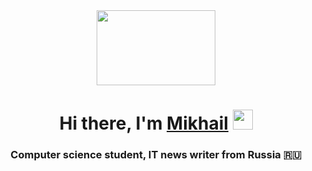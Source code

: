 <div id="header" align="center">
  <img src="https://media3.giphy.com/media/v1.Y2lkPTc5MGI3NjExMXplMDR5eG92eXBjcTluMW9ocjFsODZ2dnExOWt0cjR2M2l5dm9xcCZlcD12MV9pbnRlcm5hbF9naWZfYnlfaWQmY3Q9Zw/JqmupuTVZYaQX5s094/giphy.gif" width="190" height="120"/></h1>
</div>
<h1 align="center">Hi there, I'm <a href="https://github.com/Eletsor" target="_blank">Mikhail</a> 
<img src="https://github.com/blackcater/blackcater/raw/main/images/Hi.gif" height="32"/></h1>
<h3 align="center">Computer science student, IT news writer from Russia 🇷🇺</h3> 



<!--
**Eletsor/Eletsor** is a ✨ _special_ ✨ repository because its `README.md` (this file) appears on your GitHub profile.

Here are some ideas to get you started:

- 🔭 I’m currently working on ...
- 🌱 I’m currently learning ...
- 👯 I’m looking to collaborate on ...
- 🤔 I’m looking for help with ...
- 💬 Ask me about ...
- 📫 How to reach me: ...
- 😄 Pronouns: ...
- ⚡ Fun fact: ...
-->

